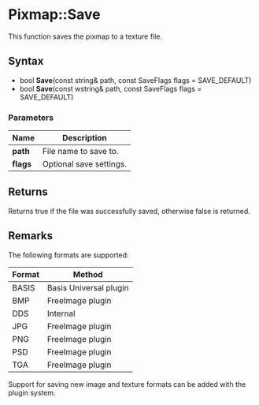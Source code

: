 # Pixmap::Save #
This function saves the pixmap to a texture file.

## Syntax ##
- bool **Save**(const string& path, const SaveFlags flags = SAVE_DEFAULT)
- bool **Save**(const wstring& path, const SaveFlags flags = SAVE_DEFAULT)

### Parameters ###

| Name | Description |
| --| --|
| **path** | File name to save to. |
| **flags** | Optional save settings. |

## Returns ##
Returns true if the file was successfully saved, otherwise false is returned.

## Remarks ##

The following formats are supported:

| Format | Method |
|--|--|
| BASIS | Basis Universal plugin |
| BMP | FreeImage plugin |
| DDS | Internal |
| JPG | FreeImage plugin |
| PNG | FreeImage plugin |
| PSD | FreeImage plugin |
| TGA | FreeImage plugin |

Support for saving new image and texture formats can be added with the plugin system.
